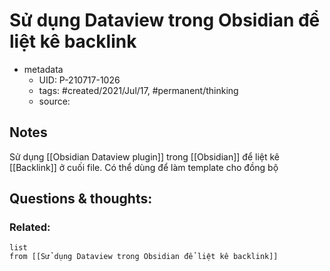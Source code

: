 # Sử dụng Dataview trong Obsidian để liệt kê backlink

- metadata
	- UID: P-210717-1026
	- tags: #created/2021/Jul/17, #permanent/thinking
	- source: 

## Notes
Sử dụng [[Obsidian Dataview plugin]] trong [[Obsidian]] để liệt kê [[Backlink]] ở cuối file. Có thể dùng để làm template cho đồng bộ

## Questions & thoughts:

### Related:
```dataview
list
from [[Sử dụng Dataview trong Obsidian để liệt kê backlink]]
```

